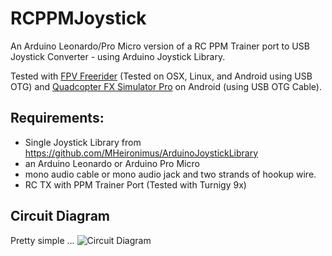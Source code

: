 # RCPPMJoystick
An Arduino Leonardo/Pro Micro version of a RC PPM Trainer port to USB Joystick Converter - using Arduino Joystick Library.

Tested with [FPV Freerider](https://fpv-freerider.itch.io/fpv-freerider) (Tested on OSX, Linux, and Android using USB OTG) and [Quadcopter FX Simulator Pro](https://play.google.com/store/apps/details?id=com.Creativeworld.QuadcopterFXpro&hl=en) on Android (using USB OTG Cable).

## Requirements:
- Single Joystick Library from https://github.com/MHeironimus/ArduinoJoystickLibrary
- an Arduino Leonardo or Arduino Pro Micro
- mono audio cable or mono audio jack and two strands of hookup wire.
- RC TX with PPM Trainer Port (Tested with Turnigy 9x)

## Circuit Diagram

Pretty simple ... 
![Circuit Diagram](https://raw.githubusercontent.com/timonorawski/RCPPMJoystick/master/CircuitDiagram.png)
